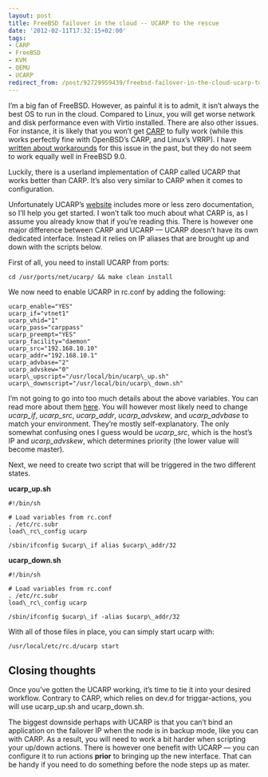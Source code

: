 ```yaml
---
layout: post
title: FreeBSD failover in the cloud -- UCARP to the rescue
date: '2012-02-11T17:32:15+02:00'
tags:
- CARP
- FreeBSD
- KVM
- QEMU
- UCARP
redirect_from: /post/92729959439/freebsd-failover-in-the-cloud-ucarp-to-the-rescue
---
```


I’m a big fan of FreeBSD. However, as painful it is to admit, it isn’t always the best OS to run in the cloud. Compared to Linux, you will get worse network and disk performance even with Virtio installed. There are also other issues. For instance, it is likely that you won’t get [CARP](http://www.freebsd.org/doc/handbook/carp.html) to fully work (while this works perfectly fine with OpenBSD’s CARP, and Linux’s VRRP). I have [written about workarounds](http://viktorpetersson.com/2011/03/23/how-to-get-freebsds-carp-working-on-cloudsigma/) for this issue in the past, but they do not seem to work equally well in FreeBSD 9.0.

Luckily, there is a userland implementation of CARP called UCARP that works better than CARP. It’s also very similar to CARP when it comes to configuration.

Unfortunately UCARP’s [website](http://www.ucarp.org/project/ucarp) includes more or less zero documentation, so I’ll help you get started. I won’t talk too much about what CARP is, as I assume you already know that if you’re reading this. There is however one major difference between CARP and UCARP — UCARP doesn’t have its own dedicated interface. Instead it relies on IP aliases that are brought up and down with the scripts below.

First of all, you need to install UCARP from ports:

    cd /usr/ports/net/ucarp/ && make clean install

We now need to enable UCARP in rc.conf by adding the following:

    ucarp_enable="YES"
    ucarp_if="vtnet1"
    ucarp_vhid="1"
    ucarp_pass="carppass"
    ucarp_preempt="YES"
    ucarp_facility="daemon"
    ucarp_src="192.168.10.10"
    ucarp_addr="192.168.10.1"
    ucarp_advbase="2"
    ucarp_advskew="0"
    ucarp\_upscript="/usr/local/bin/ucarp\_up.sh"
    ucarp\_downscript="/usr/local/bin/ucarp\_down.sh"

I’m not going to go into too much details about the above variables. You can read more about them [here](http://www.freebsd.org/cgi/man.cgi?query=carp&sektion=4). You will however most likely need to change _ucarp_if_, _ucarp_src_, _ucarp_addr_, _ucarp_advskew_, and _ucarp_advbase_ to match your environment. They’re mostly self-explanatory. The only somewhat confusing ones I guess would be _ucarp_src_, which is the host’s IP and _ucarp_advskew_, which determines priority (the lower value will become master).

Next, we need to create two script that will be triggered in the two different states.

**ucarp_up.sh**

    #!/bin/sh

    # Load variables from rc.conf
    . /etc/rc.subr
    load\_rc\_config ucarp

    /sbin/ifconfig $ucarp\_if alias $ucarp\_addr/32

**ucarp_down.sh**

    #!/bin/sh

    # Load variables from rc.conf
    . /etc/rc.subr
    load\_rc\_config ucarp

    /sbin/ifconfig $ucarp\_if -alias $ucarp\_addr/32

With all of those files in place, you can simply start ucarp with:

    /usr/local/etc/rc.d/ucarp start

## Closing thoughts

Once you’ve gotten the UCARP working, it’s time to tie it into your desired workflow. Contrary to CARP, which relies on dev.d for triggar-actions, you will use ucarp\_up.sh and ucarp\_down.sh.

The biggest downside perhaps with UCARP is that you can’t bind an application on the failover IP when the node is in backup mode, like you can with CARP. As a result, you will need to work a bit harder when scripting your up/down actions. There is however one benefit with UCARP — you can configure it to run actions **prior** to bringing up the new interface. That can be handy if you need to do something before the node steps up as mater.

